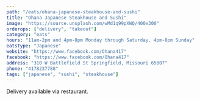 ```yaml
---
path: "/eats/ohana-japanese-steakhouse-and-sushi"
title: "Ohana Japanese Steakhouse and Sushi"
image: "https://source.unsplash.com/wMd1q99pXWQ/400x300"
orderops: ["delivery", "takeout"]
category: "eats"
hours: "11am-2pm and 4pm-8pm Monday through Saturday. 4pm-8pm Sunday"
eatsType: "Japanese"
website: "https://www.facebook.com/Ohana417"
facebook: "https://www.facebook.com/Ohana417"
address: "310 W Battlefield St Springfield, Missouri 65807"
phone: "4178237788"
tags: ["japanese", "sushi", "steakhouse"]
---
```


Delivery available via restaurant.
